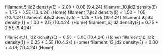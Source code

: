 fillament_5.jld2 density(ξ) = 2.00 + 0.0ξ (9.4.24)
fillament_10.jld2 density(ξ) = 1.75 + 0.5ξ (10.4.24) (Home)
fillament_7.jld2 density(ξ) = 1.50 + 1.0ξ (10.4.24)
fillament_8.jld2 density(ξ) = 1.25 + 1.5ξ (10.4.24)
fillament_9.jld2 density(ξ) = 1.00 + 2.1ξ (10.4.24) (Home)
fillament_6.jld2 density(ξ) = 0.75 + 2.5ξ (9.4.24)

fillament_11.jld2 density(ξ) = 0.50 + 3.0ξ (10.4.24) (Home)
fillament_12.jld2 density(ξ) = 0.25 + 3.5ξ (10.4.24) (Home)
fillament_13.jld2 density(ξ) = 0.00 + 4.0ξ (10.4.24) (Home)


